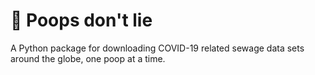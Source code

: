 # 💩 Poops don't lie
A Python package for downloading COVID-19 related sewage data sets around the globe, one poop at a time.

